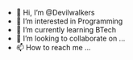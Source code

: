 - 👋 Hi, I’m @Devilwalkers
- 👀 I’m interested in Programming 
- 🌱 I’m currently learning BTech
- 💞️ I’m looking to collaborate on ...
- 📫 How to reach me ...

<!---
Devilwalkers/Devilwalkers is a ✨ special ✨ repository because its `README.md` (this file) appears on your GitHub profile.
You can click the Preview link to take a look at your changes.
--->
